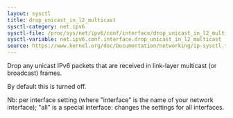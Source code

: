 ```yaml
---
layout: sysctl
title: drop_unicast_in_l2_multicast
sysctl-category: net.ipv6
sysctl-file: /proc/sys/net/ipv6/conf/interface/drop_unicast_in_l2_multicast
sysctl-variable: net.ipv6.conf.interface.drop_unicast_in_l2_multicast
source: https://www.kernel.org/doc/Documentation/networking/ip-sysctl.txt
---
```

Drop any unicast IPv6 packets that are received in link-layer
multicast (or broadcast) frames.

By default this is turned off.


Nb: per interface setting (where "interface" is the name of your network interface); "all" is a special interface: changes the settings for all interfaces.

